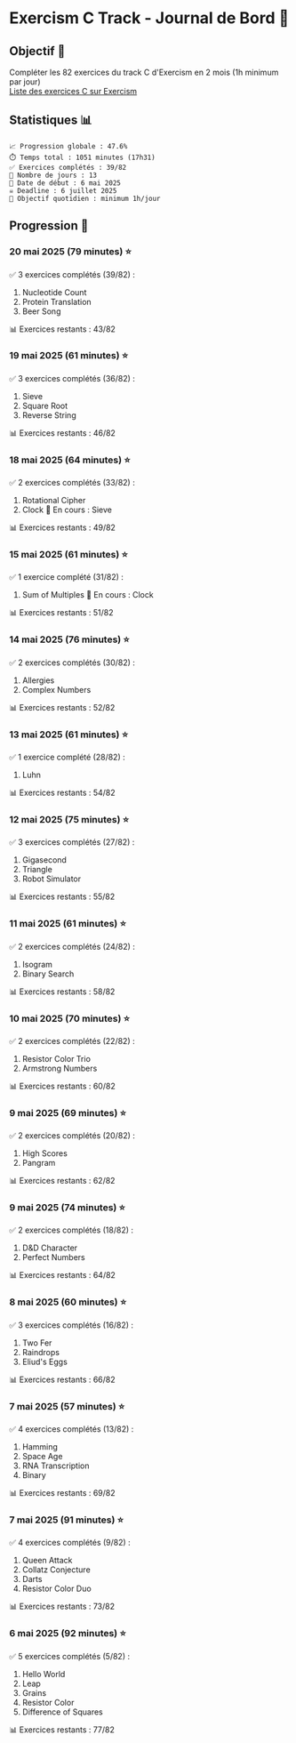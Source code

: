 # Exercism C Track - Journal de Bord 🚀

## Objectif 🎯
Compléter les 82 exercices du track C d'Exercism en 2 mois (1h minimum par jour)  
[Liste des exercices C sur Exercism](https://exercism.org/tracks/c/exercises)


## Statistiques 📊
```
📈 Progression globale : 47.6%
⏱️ Temps total : 1051 minutes (17h31)
✅ Exercices complétés : 39/82
📆 Nombre de jours : 13
📅 Date de début : 6 mai 2025
☠️ Deadline : 6 juillet 2025
🎯 Objectif quotidien : minimum 1h/jour
```

## Progression 📝

### 20 mai 2025 (79 minutes) ⭐
✅ 3 exercices complétés (39/82) :
1. Nucleotide Count
2. Protein Translation
3. Beer Song

📊 Exercices restants : 43/82

### 19 mai 2025 (61 minutes) ⭐
✅ 3 exercices complétés (36/82) :
1. Sieve
2. Square Root
3. Reverse String

📊 Exercices restants : 46/82

### 18 mai 2025 (64 minutes) ⭐
✅ 2 exercices complétés (33/82) :
1. Rotational Cipher
2. Clock
🔄 En cours : Sieve

📊 Exercices restants : 49/82

### 15 mai 2025 (61 minutes) ⭐
✅ 1 exercice complété (31/82) :
1. Sum of Multiples
🔄 En cours : Clock

📊 Exercices restants : 51/82

### 14 mai 2025 (76 minutes) ⭐
✅ 2 exercices complétés (30/82) :
1. Allergies
2. Complex Numbers

📊 Exercices restants : 52/82

### 13 mai 2025 (61 minutes) ⭐
✅ 1 exercice complété (28/82) :
1. Luhn

📊 Exercices restants : 54/82

### 12 mai 2025 (75 minutes) ⭐
✅ 3 exercices complétés (27/82) :
1. Gigasecond
2. Triangle
3. Robot Simulator

📊 Exercices restants : 55/82

### 11 mai 2025 (61 minutes) ⭐
✅ 2 exercices complétés (24/82) :
1. Isogram
2. Binary Search

📊 Exercices restants : 58/82

### 10 mai 2025 (70 minutes) ⭐
✅ 2 exercices complétés (22/82) :
1. Resistor Color Trio
2. Armstrong Numbers

📊 Exercices restants : 60/82

### 9 mai 2025 (69 minutes) ⭐
✅ 2 exercices complétés (20/82) :
1. High Scores
2. Pangram

📊 Exercices restants : 62/82

### 9 mai 2025 (74 minutes) ⭐
✅ 2 exercices complétés (18/82) :
1. D&D Character
2. Perfect Numbers

📊 Exercices restants : 64/82

### 8 mai 2025 (60 minutes) ⭐
✅ 3 exercices complétés (16/82) :
1. Two Fer
2. Raindrops
3. Eliud's Eggs

📊 Exercices restants : 66/82

### 7 mai 2025 (57 minutes) ⭐
✅ 4 exercices complétés (13/82) :
1. Hamming
2. Space Age
3. RNA Transcription
4. Binary

📊 Exercices restants : 69/82

### 7 mai 2025 (91 minutes) ⭐
✅ 4 exercices complétés (9/82) :
1. Queen Attack
2. Collatz Conjecture
3. Darts
4. Resistor Color Duo

📊 Exercices restants : 73/82

### 6 mai 2025 (92 minutes) ⭐
✅ 5 exercices complétés (5/82) :
1. Hello World
2. Leap
3. Grains
4. Resistor Color
5. Difference of Squares

📊 Exercices restants : 77/82
